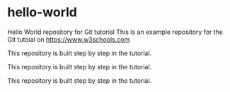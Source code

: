 # hello-world
Hello World repository for Git tutorial
This is an example repository for the Git tutoial on https://www.w3schools.com

This repository is built step by step in the tutorial.

This repository is built step by step in the tutorial.

This repository is built step by step in the tutorial.
